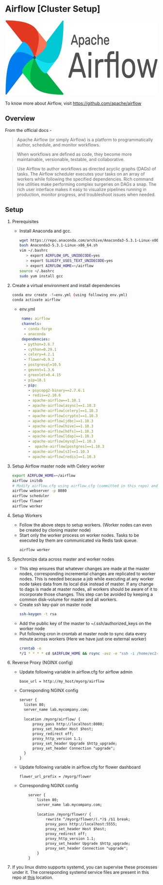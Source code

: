 # Airflow [Cluster Setup]
<img src="https://github.com/abhishektripathi24/platform-setup/blob/master/apache-airflow/images/airflow-logo.png" width="600" height="250"/>
 
To know more about Airflow, visit https://github.com/apache/airflow

## Overview

From the official docs -

> Apache Airflow (or simply Airflow) is a platform to programmatically author, schedule, and monitor workflows.

> When workflows are defined as code, they become more maintainable, versionable, testable, and collaborative.

> Use Airflow to author workflows as directed acyclic graphs (DAGs) of tasks. The Airflow scheduler executes your tasks on an array of workers while following the specified dependencies. Rich command line utilities make performing complex surgeries on DAGs a snap. The rich user interface makes it easy to visualize pipelines running in production, monitor progress, and troubleshoot issues when needed.

## Setup

1. Prerequisites
    * Install Anaconda and gcc.
        ```bash
        wget https://repo.anaconda.com/archive/Anaconda3-5.3.1-Linux-x86_64.sh
        bash Anaconda3-5.3.1-Linux-x86_64.sh
        vim ~/.bashrc
           > export AIRFLOW_GPL_UNIDECODE=yes
           > export SLUGIFY_USES_TEXT_UNIDECODE=yes
           > export AIRFLOW_HOME=~/airflow
        source ~/.bashrc
        sudo yum install gcc
        ```
    
2. Create a virtual environment and install dependencies
    ```bash
    conda env create -f=env.yml (using following env.yml)
    conda activate airflow
    ``` 
    * env.yml
        ```yaml
         name: airflow
         channels:
          - conda-forge
          - anaconda
         dependencies:
          - python=3.6.7
          - cython=0.29.1
          - celery=4.2.1
          - flower=0.9.2
          - postgresql=10.5
          - gevent=1.3.6
          - greenlet=0.4.15
          - pip=18.1
          - pip:
            - psycopg2-binary==2.7.6.1
            - redis==2.10.6
            - apache-airflow==1.10.1
            - apache-airflow[async]==1.10.3
            - apache-airflow[celery]==1.10.3
            - apache-airflow[crypto]==1.10.3
            - apache-airflow[jdbc]==1.10.3
            - apache-airflow[hive]==1.10.3
            - apache-airflow[hdfs]==1.10.3
            - apache-airflow[ldap]==1.10.3
            - apache-airflow[mysql]==1.10.3
            -  apache-airflow[postgres]==1.10.3
            - apache-airflow[s3]==1.10.3
            - apache-airflow[redis]==1.10.3
        ```
3. Setup Airflow master node with Celery worker
    ```bash
    export AIRFLOW_HOME=~/airflow
    airflow initdb
    # Modify airflow.cfg using airflow.cfg (committed in this repo) and repeat the second step again.
    airflow webserver -p 8080
    airflow scheduler
    airflow flower
    airflow worker
    ```

4. Setup Workers
    * Follow the above steps to setup workers. (Worker nodes can even be created by cloning master node)
    * Start only the worker process on worker nodes. Tasks to be executed by them are communicated via Redis task queue.
        ```bash
        airflow worker
        ```
      
5. Synchronize data across master and worker nodes
    * This step ensures that whatever changes are made at the master nodes, corresponding incremental changes are replicated to worker nodes. This is needed because a job while executing at any worker node takes data from its local disk instead of master. If any change to dags is made at master nodes, all workers should be aware of it to incorporate those changes. This step can be avoided by keeping a common disk-volume for master and all workers.
    * Create ssh key-pair on master node
        ```bash 
        ssh-keygen -t rsa
        ```
    * Add the public key of the master to ~/.ssh/authorized_keys on the worker node
    * Put following cron in crontab at master node to sync data every minute across workers (Here we have just one external worker)
        ```bash
        crontab -e
        */1 * * * * cd $AIRFLOW_HOME && rsync -avz -e "ssh -i /home/ec2-user/.ssh/id_rsa" /home/ec2-user/airflow/ ec2-user@10.0.1.140:/home/ec2-user/airflow/ --exclude=logs/
        ``` 
        
6. Reverse Proxy (NGINX config)
    * Update following variable in airflow.cfg for airflow admin
        ```
        base_url = http://my_host/myorg/airflow
        ```
    * Corresponding NGINX config
        ```buildoutcfg
        server {
          listen 80;
          server_name lab.mycompany.com;
        
          location /myorg/airflow/ {
              proxy_pass http://localhost:8080;
              proxy_set_header Host $host;
              proxy_redirect off;
              proxy_http_version 1.1;
              proxy_set_header Upgrade $http_upgrade;
              proxy_set_header Connection "upgrade";
          }
        }
        ```
    * Update following variable in airflow.cfg for flower dashboard
        ```
        flower_url_prefix = /myorg/flower
        ```
    * Corresponding NGINX config
        ```buildoutcfg
            server {
                listen 80;
                server_name lab.mycompany.com;
            
                location /myorg/flower/ {
                    rewrite ^/myorg/flower/(.*)$ /$1 break;
                    proxy_pass http://localhost:5555;
                    proxy_set_header Host $host;
                    proxy_redirect off;
                    proxy_http_version 1.1;
                    proxy_set_header Upgrade $http_upgrade;
                    proxy_set_header Connection "upgrade";
                }
            }
        ```
7. If you linux distro supports systemd, you can supervise these processes under it. The corresponding systemd service files are present in this repo at [this](systemd) location. 